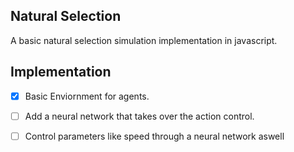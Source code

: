 ## Natural Selection

A basic natural selection simulation implementation in javascript.

## Implementation

- [X] Basic Enviornment for agents.
- [ ] Add a neural network that takes over the action control.
- [ ] Control parameters like speed through a neural network aswell

